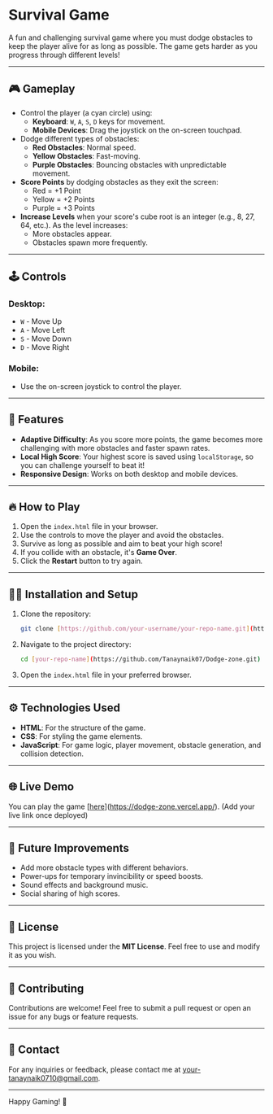 # Survival Game

A fun and challenging survival game where you must dodge obstacles to keep the player alive for as long as possible. The game gets harder as you progress through different levels!

---

## 🎮 Gameplay

- Control the player (a cyan circle) using:
  - **Keyboard**: `W`, `A`, `S`, `D` keys for movement.
  - **Mobile Devices**: Drag the joystick on the on-screen touchpad.
- Dodge different types of obstacles:
  - **Red Obstacles**: Normal speed.
  - **Yellow Obstacles**: Fast-moving.
  - **Purple Obstacles**: Bouncing obstacles with unpredictable movement.
- **Score Points** by dodging obstacles as they exit the screen:
  - Red = +1 Point
  - Yellow = +2 Points
  - Purple = +3 Points
- **Increase Levels** when your score's cube root is an integer (e.g., 8, 27, 64, etc.). As the level increases:
  - More obstacles appear.
  - Obstacles spawn more frequently.

---

## 🕹️ Controls

### Desktop:
- `W` - Move Up
- `A` - Move Left
- `S` - Move Down
- `D` - Move Right

### Mobile:
- Use the on-screen joystick to control the player.

---

## 🚀 Features

- **Adaptive Difficulty**: As you score more points, the game becomes more challenging with more obstacles and faster spawn rates.
- **Local High Score**: Your highest score is saved using `localStorage`, so you can challenge yourself to beat it!
- **Responsive Design**: Works on both desktop and mobile devices.

---

## 🔥 How to Play

1. Open the `index.html` file in your browser.
2. Use the controls to move the player and avoid the obstacles.
3. Survive as long as possible and aim to beat your high score!
4. If you collide with an obstacle, it's **Game Over**.
5. Click the **Restart** button to try again.

---

## 🧑‍💻 Installation and Setup

1. Clone the repository:

    ```sh
    git clone [https://github.com/your-username/your-repo-name.git](https://github.com/Tanaynaik07/Dodge-zone.git)
    ```

2. Navigate to the project directory:

    ```sh
    cd [your-repo-name](https://github.com/Tanaynaik07/Dodge-zone.git)
    ```

3. Open the `index.html` file in your preferred browser.

---

## ⚙️ Technologies Used

- **HTML**: For the structure of the game.
- **CSS**: For styling the game elements.
- **JavaScript**: For game logic, player movement, obstacle generation, and collision detection.

---

## 🌐 Live Demo

You can play the game [[here](#)](https://dodge-zone.vercel.app/). (Add your live link once deployed)

---


## 🚧 Future Improvements

- Add more obstacle types with different behaviors.
- Power-ups for temporary invincibility or speed boosts.
- Sound effects and background music.
- Social sharing of high scores.

---

## 📝 License

This project is licensed under the **MIT License**. Feel free to use and modify it as you wish.

---

## 🤝 Contributing

Contributions are welcome! Feel free to submit a pull request or open an issue for any bugs or feature requests.

---

## 📧 Contact

For any inquiries or feedback, please contact me at [your-tanaynaik0710@gmail.com](mailto:tanaynaik0710@gmail.com).

---

Happy Gaming! 🎉
